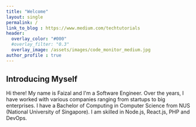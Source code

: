 ```yaml
---
title: "Welcome"
layout: single
permalink: /
link_to_blog : https://www.medium.com/techtutorials
header:
  overlay_color: "#000"
  #overlay_filter: "0.3"
  overlay_image: /assets/images/code_monitor_medium.jpg
author_profile : true
---  
```


## Introducing Myself

Hi there! My name is Faizal and I'm a Software Engineer. Over the years, I have worked with various companies ranging from startups to big enterprises. I have a Bachelor of Computing in Computer Science from NUS (National University of Singapore). I am skilled in Node.js, React.js, PHP and DevOps.